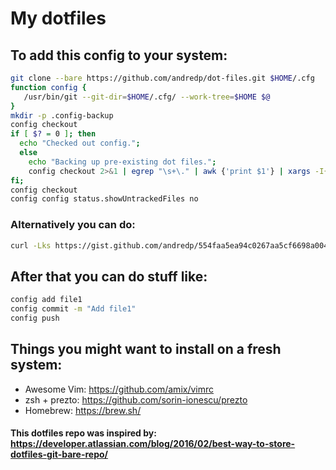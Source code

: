 # My dotfiles

## To add this config to your system:

```bash
git clone --bare https://github.com/andredp/dot-files.git $HOME/.cfg
function config {
   /usr/bin/git --git-dir=$HOME/.cfg/ --work-tree=$HOME $@
}
mkdir -p .config-backup
config checkout
if [ $? = 0 ]; then
  echo "Checked out config.";
  else
    echo "Backing up pre-existing dot files.";
    config checkout 2>&1 | egrep "\s+\." | awk {'print $1'} | xargs -I{} mv {} .config-backup/{}
fi;
config checkout
config config status.showUntrackedFiles no

```

### Alternatively you can do:
```bash
curl -Lks https://gist.github.com/andredp/554faa5ea94c0267aa5cf6698a004ab4#file-cfg-install-sh | /bin/bash
```

## After that you can do stuff like:

```bash
config add file1
config commit -m "Add file1"
config push 
```

## Things you might want to install on a fresh system:
- Awesome Vim: https://github.com/amix/vimrc
- zsh + prezto: https://github.com/sorin-ionescu/prezto
- Homebrew: https://brew.sh/

#### This dotfiles repo was inspired by: https://developer.atlassian.com/blog/2016/02/best-way-to-store-dotfiles-git-bare-repo/

